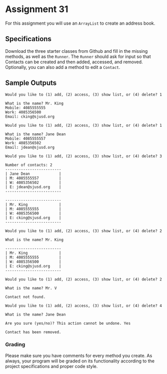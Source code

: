 # Assignment 31

For this assignment you will use an `ArrayList` to create an address book.

## Specifications

Download the three starter classes from Github and fill in the missing methods, as well as the `Runner`. The `Runner` should ask for input so that Contacts can be created and then added, accessed, and removed. Optionally, you can also add a method to edit a `Contact`.

## Sample Outputs

```
Would you like to (1) add, (2) access, (3) show list, or (4) delete? 1

What is the name? Mr. King
Mobile: 4085555555
Work: 4085356500
Email: cking@sjusd.org

Would you like to (1) add, (2) access, (3) show list, or (4) delete? 1

What is the name? Jane Dean
Mobile: 4085555557
Work: 4085356502
Email: jdean@sjusd.org

Would you like to (1) add, (2) access, (3) show list, or (4) delete? 3

Number of contacts: 2
-------------------------
| Jane Dean             |
| M: 4085555557         |
| W: 4085356502         |
| E: jdean@sjusd.org    |
-------------------------

-------------------------
| Mr. King              |
| M: 4085555555         |
| W: 4085356500         |
| E: cking@sjusd.org    |
-------------------------

Would you like to (1) add, (2) access, (3) show list, or (4) delete? 2

What is the name? Mr. King

-------------------------
| Mr. King              |
| M: 4085555555         |
| W: 4085356500         |
| E: cking@sjusd.org    |
-------------------------

Would you like to (1) add, (2) access, (3) show list, or (4) delete? 2

What is the name? Mr. V

Contact not found.

Would you like to (1) add, (2) access, (3) show list, or (4) delete? 4

What is the name? Jane Dean

Are you sure (yes/no)? This action cannot be undone. Yes

Contact has been removed.
```

### Grading

Please make sure you have comments for every method you create. As always, your program will be graded on its functionality according to the project specifications and proper code style.

